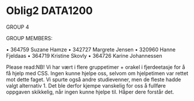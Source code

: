 # Oblig2 DATA1200
 
GROUP 4

GROUP MEMBERS:


• 364759 Suzane Hamze
• 342727 Margrete Jensen
• 320960 Hanne Fjeldaas
• 364719 Kristine Skovly
• 364726 Karine Johannessen


Please read:NB!
Vi har vært i flere gruppetimer + orakel i fjerdeetasje for å få hjelp med CSS. Ingen kunne hjelpe oss, selvom om hjelpetimen var rettet mot dette faget. Vi spurte også andre studievenner, men de fleste hadde valgt alternativ 1. Det ble derfor kjempe vanskelig for oss å fullføre oppgaven skikkelig, når ingen kunne hjelpe til. Håper dere forstår det. 